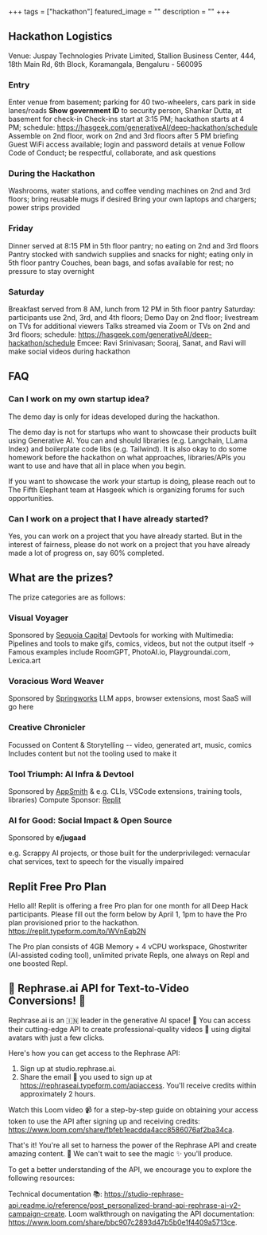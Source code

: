 +++
tags = ["hackathon"]
featured_image = ""
description = ""
+++

## Hackathon Logistics

Venue: Juspay Technologies Private Limited, Stallion Business Center, 444, 18th Main Rd, 6th Block, Koramangala, Bengaluru - 560095

### Entry

Enter venue from basement; parking for 40 two-wheelers, cars park in side lanes/roads
**Show government ID** to security person, Shankar Dutta, at basement for check-in
Check-ins start at 3:15 PM; hackathon starts at 4 PM; schedule: https://hasgeek.com/generativeAI/deep-hackathon/schedule
Assemble on 2nd floor, work on 2nd and 3rd floors after 5 PM briefing
Guest WiFi access available; login and password details at venue
Follow Code of Conduct; be respectful, collaborate, and ask questions

### During the Hackathon

Washrooms, water stations, and coffee vending machines on 2nd and 3rd floors; bring reusable mugs if desired
Bring your own laptops and chargers; power strips provided

### Friday

Dinner served at 8:15 PM in 5th floor pantry; no eating on 2nd and 3rd floors
Pantry stocked with sandwich supplies and snacks for night; eating only in 5th floor pantry
Couches, bean bags, and sofas available for rest; no pressure to stay overnight

### Saturday

Breakfast served from 8 AM, lunch from 12 PM in 5th floor pantry
Saturday: participants use 2nd, 3rd, and 4th floors; Demo Day on 2nd floor; livestream on TVs for additional viewers
Talks streamed via Zoom or TVs on 2nd and 3rd floors; schedule: https://hasgeek.com/generativeAI/deep-hackathon/schedule
Emcee: Ravi Srinivasan; Sooraj, Sanat, and Ravi will make social videos during hackathon

## FAQ

### Can I work on my own startup idea?

The demo day is only for ideas developed during the hackathon.

The demo day is not for startups who want to showcase their products built using Generative AI. You can and should libraries (e.g. Langchain, LLama Index) and boilerplate code libs (e.g. Tailwind). It is also okay to do some homework before the hackathon on what approaches, libraries/APIs you want to use and have that all in place when you begin.

If you want to showcase the work your startup is doing, please reach out to The Fifth Elephant team at Hasgeek which is organizing forums for such opportunities.

### Can I work on a project that I have already started?

Yes, you can work on a project that you have already started. But in the interest of fairness, please do not work on a project that you have already made a lot of progress on, say 60% completed.

## What are the prizes?

The prize categories are as follows:

### Visual Voyager

Sponsored by [Sequoia Capital](https://www.sequoiacap.com/india/)
Devtools for working with Multimedia: Pipelines and tools to make gifs, comics, videos, but not the output itself -> Famous examples include RoomGPT, PhotoAI.io, Playgroundai.com, Lexica.art

### Voracious Word Weaver

Sponsored by [Springworks](https://springworks.in)
LLM apps, browser extensions, most SaaS will go here

### Creative Chronicler

Focussed on Content & Storytelling -- video, generated art, music, comics
Includes content but not the tooling used to make it

### Tool Triumph: AI Infra & Devtool

Sponsored by [AppSmith](https://appsmith.com) & e.g. CLIs, VSCode extensions, training tools, libraries)
Compute Sponsor: [Replit](https://replit.com)

### AI for Good: Social Impact & Open Source

Sponsored by **e/jugaad**

e.g. Scrappy AI projects, or those built for the underprivileged: vernacular chat services, text to speech for the visually impaired

## Replit Free Pro Plan

Hello all! Replit is offering a free Pro plan for one month for all Deep Hack participants. Please fill out the form below by April 1, 1pm to have the Pro plan provisioned prior to the hackathon. https://replit.typeform.com/to/WVnEqb2N

The Pro plan consists of 4GB Memory + 4 vCPU workspace, Ghostwriter (AI-assisted coding tool), unlimited private Repls, one always on Repl and one boosted Repl.

## 🌟 Rephrase.ai API for Text-to-Video Conversions! 🌟

Rephrase.ai is an 🇮🇳 leader in the generative AI space! 🚀
You can access their cutting-edge API to create professional-quality videos 🎥 using digital avatars with just a few clicks.

Here's how you can get access to the Rephrase API:

1. Sign up at studio.rephrase.ai.
2. Share the email 📧 you used to sign up at https://rephraseai.typeform.com/apiaccess. You'll receive credits within approximately 2 hours.

Watch this Loom video 📹 for a step-by-step guide on obtaining your access token to use the API after signing up and receiving credits: https://www.loom.com/share/fbfeb1eacdda4acc8586076af2ba34ca.

That's it! You're all set to harness the power of the Rephrase API and create amazing content. 🎉 We can't wait to see the magic ✨ you'll produce.

To get a better understanding of the API, we encourage you to explore the following resources:

Technical documentation 📚: https://studio-rephrase-api.readme.io/reference/post_personalized-brand-api-rephrase-ai-v2-campaign-create.
Loom walkthrough on navigating the API documentation: https://www.loom.com/share/bbc907c2893d47b5b0e1f4409a5713ce.
